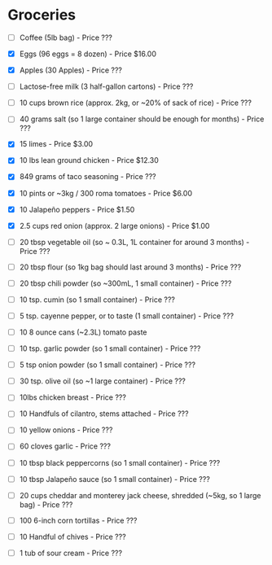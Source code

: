# Groceries

- [ ] Coffee (5lb bag) - Price ???
- [x] Eggs (96 eggs = 8 dozen) - Price $16.00
- [x] Apples (30 Apples) - Price ???
- [ ] Lactose-free milk (3 half-gallon cartons) - Price ???

- [ ] 10 cups brown rice (approx. 2kg, or ~20% of sack of rice) - Price ???
- [ ] 40 grams salt (so 1 large container should be enough for months) - Price ???
- [x] 15 limes - Price $3.00
- [x] 10 lbs lean ground chicken - Price $12.30
- [x] 849 grams of taco seasoning - Price ???
- [x] 10 pints or ~3kg / 300 roma tomatoes - Price $6.00
- [x] 10 Jalapeño peppers - Price $1.50
- [x] 2.5 cups red onion (approx. 2 large onions) - Price $1.00

- [ ] 20 tbsp vegetable oil (so ~ 0.3L, 1L container for around 3 months) - Price ???
- [ ] 20 tbsp flour (so 1kg bag should last around 3 months) - Price ???
- [ ] 20 tbsp chili powder (so ~300mL, 1 small container) - Price ???
- [ ] 10 tsp. cumin (so 1 small container) - Price ???
- [ ] 5 tsp. cayenne pepper, or to taste (1 small container) - Price ???
- [ ] 10 8 ounce cans (~2.3L) tomato paste
- [ ] 10 tsp. garlic powder (so 1 small container) - Price ???
- [ ] 5 tsp onion powder (so 1 small container) - Price ???

- [ ] 30 tsp. olive oil (so ~1 large container) - Price ???
- [ ] 10lbs chicken breast - Price ???
- [ ] 10 Handfuls of cilantro, stems attached - Price ???
- [ ] 10 yellow onions - Price ???
- [ ] 60 cloves garlic - Price ???
- [ ] 10 tbsp black peppercorns (so 1 small container) - Price ???
- [ ] 10 tbsp Jalapeño sauce (so 1 small container) - Price ???
- [ ] 20 cups cheddar and monterey jack cheese, shredded (~5kg, so 1 large bag) - Price ???
- [ ] 100 6-inch corn tortillas - Price ???
- [ ] 10 Handful of chives - Price ???
- [ ] 1 tub of sour cream - Price ???
  